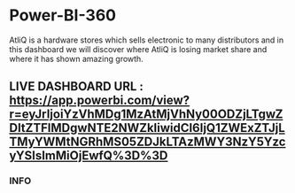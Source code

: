 # Power-BI-360
AtliQ is a hardware stores which sells electronic to many distributors and in this dashboard we will discover where AtliQ is losing market share and where it has shown amazing growth.

## LIVE DASHBOARD URL : https://app.powerbi.com/view?r=eyJrIjoiYzVhMDg1MzAtMjVhNy00ODZjLTgwZDItZTFlMDgwNTE2NWZkIiwidCI6IjQ1ZWExZTJjLTMyYWMtNGRhMS05ZDJkLTAzMWY3NzY5YzcyYSIsImMiOjEwfQ%3D%3D


### INFO
